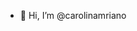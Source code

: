 - 👋 Hi, I’m @carolinamriano


<!---
carolinamriano/carolinamriano is a ✨ special ✨ repository because its `README.md` (this file) appears on your GitHub profile.
You can click the Preview link to take a look at your changes.
--->
